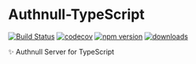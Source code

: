 # Authnull-TypeScript

[![Build Status](https://travis-ci.com/Authnull/Authnull-TypeScript.svg?branch=master)](https://travis-ci.com/Authnull/Authnull-TypeScript)
[![codecov](https://codecov.io/gh/Authnull/Authnull-TypeScript/branch/master/graph/badge.svg)](https://codecov.io/gh/Authnull/Authnull-TypeScript)
[![npm version](https://badge.fury.io/js/authnull.svg)](https://www.npmjs.com/package/authnull)
[![downloads](https://img.shields.io/npm/dm/authnull.svg)](https://www.npmjs.com/package/authnull)

:sparkles: Authnull Server for TypeScript

